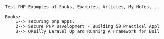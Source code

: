 <pre>
Test PHP Examples of Books, Examples, Articles, My Notes, ...etc.

Books:
	1--> securing php apps.
	2--> Secure PHP Development - Building 50 Practical Applications.
	3--> OReilly Laravel Up and Running A Framework for Building Modern PHP Apps.
</pre>
